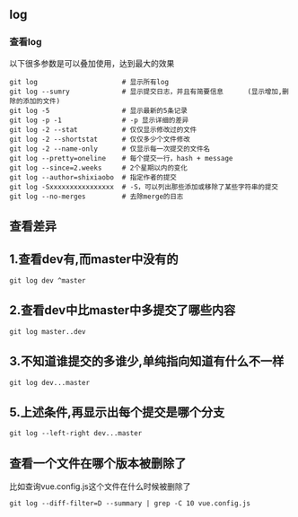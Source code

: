 
## log
### 查看log
以下很多参数是可以叠加使用，达到最大的效果

```
git log                     # 显示所有log
git log --sumry             # 显示提交日志，并且有简要信息      (显示增加,删除的添加的文件)
git log -5                  # 显示最新的5条记录
git log -p -1               # -p 显示详细的差异
git log -2 --stat           # 仅仅显示修改过的文件
git log -2 --shortstat      # 仅仅多少个文件修改
git log -2 --name-only      # 仅显示每一次提交的文件名
git log --pretty=oneline    # 每个提交一行，hash + message
git log --since=2.weeks     # 2个星期以内的变化
git log --author=shixiaobo  # 指定作者的提交
git log -Sxxxxxxxxxxxxxxxx  # -S，可以列出那些添加或移除了某些字符串的提交
git log --no-merges         # 去除merge的日志
```

## 查看差异

## 1.查看dev有,而master中没有的
```
git log dev ^master
```

## 2.查看dev中比master中多提交了哪些内容
```
git log master..dev
```

## 3.不知道谁提交的多谁少,单纯指向知道有什么不一样
```
git log dev...master
```

## 5.上述条件,再显示出每个提交是哪个分支
```
git log --left-right dev...master
```


## 查看一个文件在哪个版本被删除了

比如查询vue.config.js这个文件在什么时候被删除了

```
git log --diff-filter=D --summary | grep -C 10 vue.config.js
```
